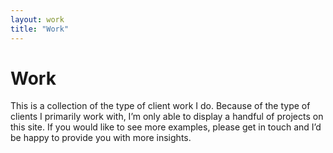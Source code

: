 ```yaml
---
layout: work
title: "Work"
---
```


# Work

This is a collection of the type of client work I do. Because of the type of clients I primarily work with, I’m only able to display a handful of projects on this site. If you would like to see more examples, please get in touch and I’d be happy to provide you with more insights.
